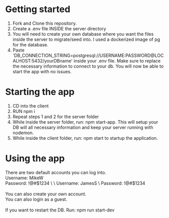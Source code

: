 # Getting started
1. Fork and Clone this repository.
2. Create a .env file INSIDE the server directory
3. You will need to create your own database where you want the files inside the server to migrate/seed into. I used a dockerized image of pg for the database.
4. Paste 'DB_CONNECTION_STRING=postgresql://USERNAME:PASSWORD@LOCALHOST:5432/yourDBname' inside your .env file. Make sure to replace the necessary information to connect to your db.
You will now be able to start the app with no issues.

# Starting the app
1. CD into the client
2. RUN npm i
3. Repeat steps 1 and 2 for the server folder
4. While inside the server folder, run: npm start-app. This will setup your DB will all necessary information and keep your server running with nodemon.
5. While inside the client folder, run: npm start to startup the application.

# Using the app
There are two default accounts you can log into. \
Username: MikeW \
Password: !@#$1234 \
\
Username: JamesS \
Password: !@#$1234 \
\
You can also create your own account. \
You can also login as a guest. \
\
If you want to restart the DB. Run: npm run start-dev


